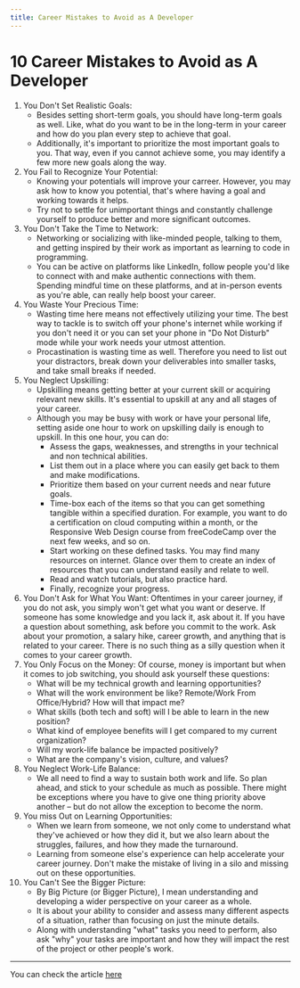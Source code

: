```yaml
---
title: Career Mistakes to Avoid as A Developer
---
```


# 10 Career Mistakes to Avoid as A Developer

1. You Don't Set Realistic Goals: 
    - Besides setting short-term goals, you should have long-term goals as well. Like, what do you want to be in the long-term in your career and how do you plan every step to achieve that goal. 
    - Additionally, it's important to prioritize the most important goals to you. That way, even if you cannot achieve some, you may identify a few more new goals along the way. 
2. You Fail to Recognize Your Potential: 
    - Knowing your potentials will improve your carreer. However, you may ask how to know you potential, that's where having a goal and working towards it helps. 
    - Try not to settle for unimportant things and constantly challenge yourself to produce better and more significant outcomes.
3. You Don't Take the Time to Network: 
    - Networking or socializing with like-minded people, talking to them, and getting inspired by their work as important as learning to code in programming. 
    - You can be active on platforms like LinkedIn, follow people you'd like to connect with and make authentic connections with them. Spending mindful time on these platforms, and at in-person events as you're able, can really help boost your career.
4. You Waste Your Precious Time: 
    - Wasting time here means not effectively utilizing your time. The best way to tackle is to switch off your phone's internet while working if you don't need it or you can set your phone in "Do Not Disturb" mode while your work needs your utmost attention.
    - Procastination is wasting time as well. Therefore you need to list out your distractors, break down your deliverables into smaller tasks, and take small breaks if needed. 
5. You Neglect Upskilling: 
    - Upskilling means getting better at your current skill or acquiring relevant new skills. It's essential to upskill at any and all stages of your career.
    - Although you may be busy with work or have your personal life, setting aside one hour to work on upskilling daily is enough to upskill. In this one hour, you can do:
        - Assess the gaps, weaknesses, and strengths in your technical and non technical abilities.
        - List them out in a place where you can easily get back to them and make modifications.
        - Prioritize them based on your current needs and near future goals.
        - Time-box each of the items so that you can get something tangible within a specified duration. For example, you want to do a certification on cloud computing within a month, or the Responsive Web Design course from freeCodeCamp over the next few weeks, and so on.
        - Start working on these defined tasks. You may find many resources on internet. Glance over them to create an index of resources that you can understand easily and relate to well.
        - Read and watch tutorials, but also practice hard.
        - Finally, recognize your progress.
6. You Don't Ask for What You Want: Oftentimes in your career journey, if you do not ask, you simply won't get what you want or deserve. If someone has some knowledge and you lack it, ask about it. If you have a question about something, ask before you commit to the work. Ask about your promotion, a salary hike, career growth, and anything that is related to your career. There is no such thing as a silly question when it comes to your career growth.
7. You Only Focus on the Money: Of course, money is important but when it comes to job switching, you should ask yourself these questions:
    - What will be my technical growth and learning opportunities?
    - What will the work environment be like? Remote/Work From Office/Hybrid? How will that impact me?
    - What skills (both tech and soft) will I be able to learn in the new position?
    - What kind of employee benefits will I get compared to my current organization?
    - Will my work-life balance be impacted positively?
    - What are the company's vision, culture, and values?
8. You Neglect Work-Life Balance: 
    - We all need to find a way to sustain both work and life. So plan ahead, and stick to your schedule as much as possible. There might be exceptions where you have to give one thing priority above another – but do not allow the exception to become the norm.
9. You miss Out on Learning Opportunities: 
    - When we learn from someone, we not only come to understand what they've achieved or how they did it, but we also learn about the struggles, failures, and how they made the turnaround. 
    - Learning from someone else's experience can help accelerate your career journey. Don't make the mistake of living in a silo and missing out on these opportunities.
10. You Can't See the Bigger Picture: 
    - By Big Picture (or Bigger Picture), I mean understanding and developing a wider perspective on your career as a whole. 
    - It is about your ability to consider and assess many different aspects of a situation, rather than focusing on just the minute details. 
    - Along with understanding "what" tasks you need to perform, also ask "why" your tasks are important and how they will impact the rest of the project or other people's work.

---
You can check the article [here](https://www.freecodecamp.org/news/career-mistakes-to-avoid-as-a-dev/?ref=dailydev)
